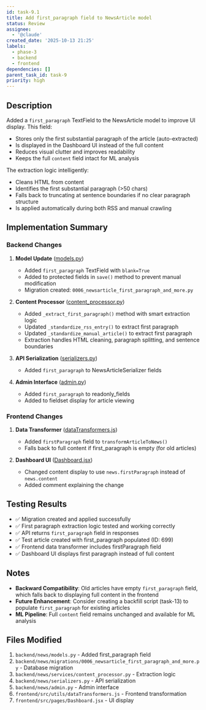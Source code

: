 ```yaml
---
id: task-9.1
title: Add first_paragraph field to NewsArticle model
status: Review
assignee:
  - '@claude'
created_date: '2025-10-13 21:25'
labels:
  - phase-3
  - backend
  - frontend
dependencies: []
parent_task_id: task-9
priority: high
---
```


## Description

<!-- SECTION:DESCRIPTION:BEGIN -->
Added a `first_paragraph` TextField to the NewsArticle model to improve UI display. This field:
- Stores only the first substantial paragraph of the article (auto-extracted)
- Is displayed in the Dashboard UI instead of the full content
- Reduces visual clutter and improves readability
- Keeps the full `content` field intact for ML analysis

The extraction logic intelligently:
- Cleans HTML from content
- Identifies the first substantial paragraph (>50 chars)
- Falls back to truncating at sentence boundaries if no clear paragraph structure
- Is applied automatically during both RSS and manual crawling
<!-- SECTION:DESCRIPTION:END -->

## Implementation Summary

### Backend Changes

1. **Model Update** ([models.py](../../backend/news/models.py#L524))
   - Added `first_paragraph` TextField with `blank=True`
   - Added to protected fields in `save()` method to prevent manual modification
   - Migration created: `0006_newsarticle_first_paragraph_and_more.py`

2. **Content Processor** ([content_processor.py](../../backend/news/services/content_processor.py#L34))
   - Added `_extract_first_paragraph()` method with smart extraction logic
   - Updated `_standardize_rss_entry()` to extract first paragraph
   - Updated `_standardize_manual_article()` to extract first paragraph
   - Extraction handles HTML cleaning, paragraph splitting, and sentence boundaries

3. **API Serialization** ([serializers.py](../../backend/news/serializers.py#L54))
   - Added `first_paragraph` to NewsArticleSerializer fields

4. **Admin Interface** ([admin.py](../../backend/news/admin.py#L326))
   - Added `first_paragraph` to readonly_fields
   - Added to fieldset display for article viewing

### Frontend Changes

1. **Data Transformer** ([dataTransformers.js](../../frontend/src/utils/dataTransformers.js#L58))
   - Added `firstParagraph` field to `transformArticleToNews()`
   - Falls back to full content if first_paragraph is empty (for old articles)

2. **Dashboard UI** ([Dashboard.jsx](../../frontend/src/pages/Dashboard.jsx#L375))
   - Changed content display to use `news.firstParagraph` instead of `news.content`
   - Added comment explaining the change

## Testing Results

- ✅ Migration created and applied successfully
- ✅ First paragraph extraction logic tested and working correctly
- ✅ API returns `first_paragraph` field in responses
- ✅ Test article created with first_paragraph populated (ID: 699)
- ✅ Frontend data transformer includes firstParagraph field
- ✅ Dashboard UI displays first paragraph instead of full content

## Notes

- **Backward Compatibility**: Old articles have empty `first_paragraph` field, which falls back to displaying full content in the frontend
- **Future Enhancement**: Consider creating a backfill script (task-13) to populate `first_paragraph` for existing articles
- **ML Pipeline**: Full `content` field remains unchanged and available for ML analysis

## Files Modified

1. `backend/news/models.py` - Added first_paragraph field
2. `backend/news/migrations/0006_newsarticle_first_paragraph_and_more.py` - Database migration
3. `backend/news/services/content_processor.py` - Extraction logic
4. `backend/news/serializers.py` - API serialization
5. `backend/news/admin.py` - Admin interface
6. `frontend/src/utils/dataTransformers.js` - Frontend transformation
7. `frontend/src/pages/Dashboard.jsx` - UI display
